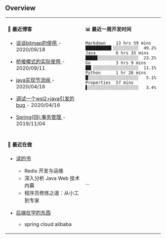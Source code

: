 
## Overview

<table>

<tr>
<td valign="top" width="50%">

#### 📖 最近博客


* <a href="https://ismy.wang/%E7%AE%97%E6%B3%95/2020/09/18/%E8%B0%88%E8%B0%88bitmap%E7%9A%84%E4%BD%BF%E7%94%A8.html" target="_blank"> 谈谈bitmap的使用 </a> - 2020/09/18 

    
* <a href="https://ismy.wang/%E8%AE%BE%E8%AE%A1%E6%A8%A1%E5%BC%8F/2020/09/11/%E6%A1%A5%E6%8E%A5%E6%A8%A1%E5%BC%8F%E7%9A%84%E5%AE%9E%E9%99%85%E4%BD%BF%E7%94%A8.html" target="_blank"> 桥接模式的实际使用 </a> - 2020/09/11 

    
* <a href="https://ismy.wang/java/2020/04/16/JAVA%E5%AE%9E%E7%8E%B0%E8%8A%82%E6%B5%81%E9%98%80.html" target="_blank"> java实现节流阀 </a> - 2020/04/16 

    
* <a href="https://ismy.wang/%E6%97%A5%E5%B8%B8/2020/04/16/%E8%B0%83%E8%AF%95%E4%B8%80%E4%B8%AAwsl2+java%E5%BC%95%E5%8F%91%E7%9A%84bug.html" target="_blank"> 调试一个wsl2+java引发的bug </a> - 2020/04/16 

    
* <a href="https://ismy.wang/spring/2019/11/04/Spring-%E5%9B%9B-%E4%BA%8B%E5%8A%A1%E7%AE%A1%E7%90%86.html" target="_blank"> Spring(四):事务管理 </a> - 2019/11/04 

        

</td>

<td valign="top" width="50%">

#### 📊 最近一周开发时间

```
Markdown    13 hrs 59 mins ██████████▎░░░░░░░░░░  49.2%
Java        6 hrs 35 mins  ████▊░░░░░░░░░░░░░░░░  23.2%
Go          3 hrs 9 mins   ██▎░░░░░░░░░░░░░░░░░░  11.1%
Python      1 hr 26 mins   █░░░░░░░░░░░░░░░░░░░░   5.1%
Properties  57 mins        ▋░░░░░░░░░░░░░░░░░░░░   3.4%
```

</td>

</tr>

<tr>

<td valign="top" width="50%">

#### 📝 最近在做

- [读的书](https://github.com/users/0xcaffebabe/projects/4)
  - Redis 开发与运维
  - 深入分析 Java Web 技术内幕
  - 程序员修炼之道：从小工到专家


- [后端在学的东西](https://github.com/users/0xcaffebabe/projects/1)
  - spring cloud alibaba


<td>
...
</td>

</tr>

</table>
